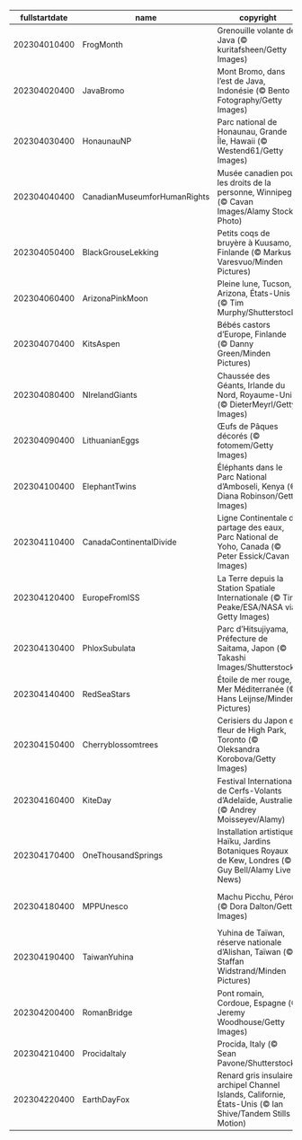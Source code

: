 |fullstartdate|name|copyright|title|image|
|--|--|--|--|--|
202304010400|FrogMonth|Grenouille volante de Java (© kuritafsheen/Getty Images)|Est-il vert de jalousie?|![](/fr-CA/2023/04/202304010400FrogMonth.jpg)|
202304020400|JavaBromo|Mont Bromo, dans l’est de Java, Indonésie (© Bento Fotography/Getty Images)|Un volcan qui semble flotter|![](/fr-CA/2023/04/202304020400JavaBromo.jpg)|
202304030400|HonaunauNP|Parc national de Honaunau, Grande Île, Hawaii (© Westend61/Getty Images)|Arc-en-ciel paradisiaque|![](/fr-CA/2023/04/202304030400HonaunauNP.jpg)|
202304040400|CanadianMuseumforHumanRights|Musée canadien pour les droits de la personne, Winnipeg (© Cavan Images/Alamy Stock Photo)|Où se trouvent ces passerelles lumineuses?|![](/fr-CA/2023/04/202304040400CanadianMuseumforHumanRights.jpg)|
202304050400|BlackGrouseLekking|Petits coqs de bruyère à Kuusamo, Finlande (© Markus Varesvuo/Minden Pictures)|C’est qui le plus beau?|![](/fr-CA/2023/04/202304050400BlackGrouseLekking.jpg)|
202304060400|ArizonaPinkMoon|Pleine lune, Tucson, Arizona, États-Unis (© Tim Murphy/Shutterstock)|Lune rose de printemps en Arizona|![](/fr-CA/2023/04/202304060400ArizonaPinkMoon.jpg)|
202304070400|KitsAspen|Bébés castors d’Europe, Finlande (© Danny Green/Minden Pictures)|Un constructeur de digues hors pair!|![](/fr-CA/2023/04/202304070400KitsAspen.jpg)|
202304080400|NIrelandGiants|Chaussée des Géants, Irlande du Nord, Royaume-Uni (© DieterMeyrl/Getty Images)|Une légende de Géants|![](/fr-CA/2023/04/202304080400NIrelandGiants.jpg)|
202304090400|LithuanianEggs|Œufs de Pâques décorés (© fotomem/Getty Images)|Pourquoi ces œufs sont-ils décorés?|![](/fr-CA/2023/04/202304090400LithuanianEggs.jpg)|
202304100400|ElephantTwins|Éléphants dans le Parc National d’Amboseli, Kenya (© Diana Robinson/Getty Images)|Un solide lien fraternel|![](/fr-CA/2023/04/202304100400ElephantTwins.jpg)|
202304110400|CanadaContinentalDivide|Ligne Continentale de partage des eaux, Parc National de Yoho, Canada (© Peter Essick/Cavan Images)|Un aperçu du parc national Yoho|![](/fr-CA/2023/04/202304110400CanadaContinentalDivide.jpg)|
202304120400|EuropeFromISS|La Terre depuis la Station Spatiale Internationale (© Tim Peake/ESA/NASA via Getty Images)|Une vue d’un autre monde|![](/fr-CA/2023/04/202304120400EuropeFromISS.jpg)|
202304130400|PhloxSubulata|Parc d’Hitsujiyama, Préfecture de Saitama, Japon (© Takashi Images/Shutterstock)|La vie en rose|![](/fr-CA/2023/04/202304130400PhloxSubulata.jpg)|
202304140400|RedSeaStars|Étoile de mer rouge, Mer Méditerranée (© Hans Leijnse/Minden Pictures)|Étoiles dans la lumière|![](/fr-CA/2023/04/202304140400RedSeaStars.jpg)|
202304150400|Cherryblossomtrees|Cerisiers du Japon en fleur de High Park, Toronto (© Oleksandra Korobova/Getty Images)|Une rue bordée de sakuras|![](/fr-CA/2023/04/202304150400Cherryblossomtrees.jpg)|
202304160400|KiteDay|Festival International de Cerfs-Volants d’Adelaïde, Australie (© Andrey Moisseyev/Alamy)|Prêts pour le décollage?|![](/fr-CA/2023/04/202304160400KiteDay.jpg)|
202304170400|OneThousandSprings|Installation artistique Haïku, Jardins Botaniques Royaux de Kew, Londres (© Guy Bell/Alamy Live News)|Poésie suspendue|![](/fr-CA/2023/04/202304170400OneThousandSprings.jpg)|
202304180400|MPPUnesco|Machu Picchu, Pérou (© Dora Dalton/Getty Images)|Une merveille dans les montagnes|![](/fr-CA/2023/04/202304180400MPPUnesco.jpg)|
202304190400|TaiwanYuhina|Yuhina de Taïwan, réserve nationale d’Alishan, Taïwan (© Staffan Widstrand/Minden Pictures)|Deux yuhinas de Taïwan câlins|![](/fr-CA/2023/04/202304190400TaiwanYuhina.jpg)|
202304200400|RomanBridge|Pont romain, Cordoue, Espagne (© Jeremy Woodhouse/Getty Images)|Un pont chargé d’histoire|![](/fr-CA/2023/04/202304200400RomanBridge.jpg)|
202304210400|ProcidaItaly|Procida, Italy (© Sean Pavone/Shutterstock)|Une vue de rêve|![](/fr-CA/2023/04/202304210400ProcidaItaly.jpg)|
202304220400|EarthDayFox|Renard gris insulaire, archipel Channel Islands, Californie, États-Unis (© Ian Shive/Tandem Stills + Motion)|Vous avez dit rusé?|![](/fr-CA/2023/04/202304220400EarthDayFox.jpg)|
